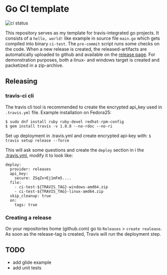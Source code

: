 # Go CI template
![ci status](https://travis-ci.org/jandelgado/ci-test.svg?branch=master)

This repository serves as my template for travis-integrated go projects.  It
consists of a `hello, world!` like example in source file `main.go` which gets
compiled into binary `ci-test`. The `pre-commit` script runs some checks on the
code. When a new release is created, the released-artifacts are automatically
uploaded to github and available on the [release
page](https://github.com/jandelgado/ci-test/releases/).  For demonstration
purposes, both a linux- and windows target is created and packetized in a
zip-archive.

## Releasing
### travis-ci cli
The travis cli tool is recommended to create the encrypted api_key used in
`.travis.yml` file. Example installation on Fedora25:
```
$ sudo dnf install ruby ruby-devel redhat-rpm-config
$ gem install travis -v 1.8.8 --no-rdoc --no-ri
```

Set up deployment in .travis.yml and create encrypted api-key with:
`$ travis setup release --force`

This will ask some questions and create the `deploy` section in i
the [.travis.yml](.travis.yml), modify it to look like:
```
deploy:
  provider: releases
  api_key:
    secure: ZSqZx+Ej1mFm5....
  file: 
    - ci-test-${TRAVIS_TAG}-windows-amd64.zip
    - ci-test-${TRAVIS_TAG}-linux-amd64.zip
  skip_cleanup: true
  on:
    tags: true
```

### Creating a release
On your repositories home (github.com) go to `Releases` > `create realease`.
As soon as the release-tag is created, Travis will run the deployment step.

## TODO
- add glide example
- add unit tests

